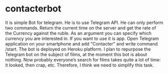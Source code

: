 # contacterbot
It is simple Bot for telegram. He is to use Telegram API. He can only perform two commands. 
Return the current time on the server and get the rate of the Currency against the ruble. 
As an argument you can specify which currency you are interested in. If you want to use it is app. 
Open Telegram application on your smartphone and add "Contacter" and write command /start. 
The bot is deployed on Heroku platform.
I plan to repurpose the Telegram bot on the subject of films, at the moment this bot is about nothing. Now probably everyone’s search for films takes quite a lot of time: it looked, then crap, etc. Therefore, I think we need to simplify this task.

